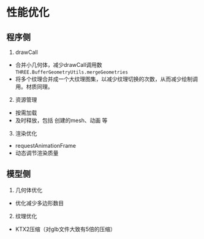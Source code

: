 # 性能优化

## 程序侧
1. drawCall
- 合并小几何体，减少drawCall调用数 `THREE.BufferGeometryUtils.mergeGeometries`
- 将多个纹理合并成一个大纹理图集，以减少纹理切换的次数，从而减少绘制调用。材质同理。

2. 资源管理
- 按需加载
- 及时释放，包括 创建的mesh、动画 等

3. 渲染优化
- requestAnimationFrame
- 动态调节渲染质量

## 模型侧
1. 几何体优化
- 优化减少多边形数目

2. 纹理优化
- KTX2压缩（对glb文件大致有5倍的压缩）